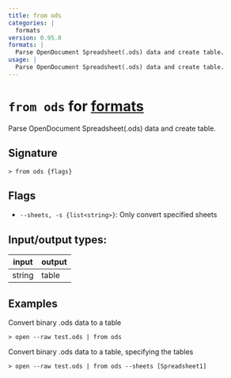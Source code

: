 ```yaml
---
title: from ods
categories: |
  formats
version: 0.95.0
formats: |
  Parse OpenDocument Spreadsheet(.ods) data and create table.
usage: |
  Parse OpenDocument Spreadsheet(.ods) data and create table.
---
```

<!-- This file is automatically generated. Please edit the command in https://github.com/nushell/nushell instead. -->

# `from ods` for [formats](/commands/categories/formats.md)

<div class='command-title'>Parse OpenDocument Spreadsheet(.ods) data and create table.</div>

## Signature

```> from ods {flags} ```

## Flags

 -  `--sheets, -s {list<string>}`: Only convert specified sheets


## Input/output types:

| input  | output |
| ------ | ------ |
| string | table  |

## Examples

Convert binary .ods data to a table
```nu
> open --raw test.ods | from ods

```

Convert binary .ods data to a table, specifying the tables
```nu
> open --raw test.ods | from ods --sheets [Spreadsheet1]

```
